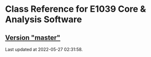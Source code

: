 # Class Reference for E1039 Core & Analysis Software
## [Version "master"](master/)
Last updated at 2022-05-27 02:31:58.
